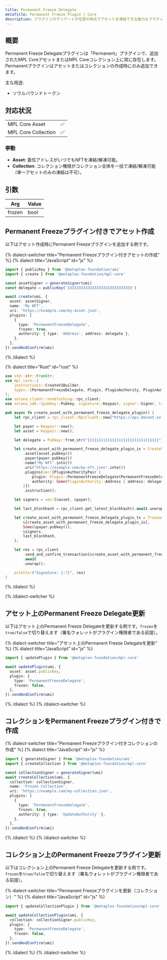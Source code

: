 ```yaml
---
title: Permanent Freeze Delegate
metaTitle: Permanent Freeze Plugin | Core
description: プラグインのデリゲートが任意の時点でアセットを凍結できる強力なプラグイン。
---
```


## 概要

Permanent Freeze Delegateプラグインは「Permanent」プラグインで、追加されたMPL CoreアセットまたはMPL Coreコレクション上に常に存在します。Permanentプラグインはアセットまたはコレクションの作成時にのみ追加できます。

主な用途:

- ソウルバウンドトークン

## 対応状況

|                     |     |
| ------------------- | --- |
| MPL Core Asset      | ✅  |
| MPL Core Collection | ✅  |

### 挙動
- **Asset**: 委任アドレスがいつでもNFTを凍結/解凍可能。
- **Collection**: コレクション権限がコレクション全体を一括で凍結/解凍可能（単一アセットのみの凍結は不可）。

## 引数

| Arg    | Value |
| ------ | ----- |
| frozen | bool  |

## Permanent Freezeプラグイン付きでアセット作成

以下はアセット作成時にPermanent Freezeプラグインを追加する例です。

{% dialect-switcher title="Permanent Freezeプラグイン付きアセットの作成" %}
{% dialect title="JavaScript" id="js" %}

```ts
import { publicKey } from '@metaplex-foundation/umi'
import { create } from '@metaplex-foundation/mpl-core'

const assetSigner = generateSigner(umi)
const delegate = publicKey('33333333333333333333333333333')

await create(umi, {
  asset: assetSigner,
  name: 'My NFT',
  uri: 'https://example.com/my-asset.json',
  plugins: [
    {
      type: 'PermanentFreezeDelegate',
      frozen: true,
      authority: { type: 'Address', address: delegate },
    },
  ],
}).sendAndConfirm(umi)
```

{% /dialect %}

{% dialect title="Rust" id="rust" %}

```rust
use std::str::FromStr;
use mpl_core::{
    instructions::CreateV1Builder,
    types::{PermanentFreezeDelegate, Plugin, PluginAuthority, PluginAuthorityPair},
};
use solana_client::nonblocking::rpc_client;
use solana_sdk::{pubkey::Pubkey, signature::Keypair, signer::Signer, transaction::Transaction};

pub async fn create_asset_with_permanent_freeze_delegate_plugin() {
    let rpc_client = rpc_client::RpcClient::new("https://api.devnet.solana.com".to_string());

    let payer = Keypair::new();
    let asset = Keypair::new();

    let delegate = Pubkey::from_str("11111111111111111111111111111111").unwrap();

    let create_asset_with_permanent_freeze_delegate_plugin_ix = CreateV1Builder::new()
        .asset(asset.pubkey())
        .payer(payer.pubkey())
        .name("My Nft".into())
        .uri("https://example.com/my-nft.json".into())
        .plugins(vec![PluginAuthorityPair {
            plugin: Plugin::PermanentFreezeDelegate(PermanentFreezeDelegate { frozen: true }),
            authority: Some(PluginAuthority::Address { address: delegate }),
        }])
        .instruction();

    let signers = vec![&asset, &payer];

    let last_blockhash = rpc_client.get_latest_blockhash().await.unwrap();

    let create_asset_with_permanent_freeze_delegate_plugin_tx = Transaction::new_signed_with_payer(
        &[create_asset_with_permanent_freeze_delegate_plugin_ix],
        Some(&payer.pubkey()),
        &signers,
        last_blockhash,
    );

    let res = rpc_client
        .send_and_confirm_transaction(&create_asset_with_permanent_freeze_delegate_plugin_tx)
        .await
        .unwrap();

    println!("Signature: {:?}", res)
}
```

{% /dialect %}

{% /dialect-switcher %}

## アセット上のPermanent Freeze Delegate更新

以下はアセット上のPermanent Freeze Delegateを更新する例です。`frozen`を`true/false`で切り替えます（署名ウォレットがプラグイン権限者である前提）。

{% dialect-switcher title="アセット上のPermanent Freeze Delegateを更新" %}
{% dialect title="JavaScript" id="js" %}

```ts
import { updatePlugin } from '@metaplex-foundation/mpl-core'

await updatePlugin(umi, {
  asset: asset.publicKey,
  plugin: {
    type: 'PermanentFreezeDelegate',
    frozen: false,
  },
}).sendAndConfirm(umi)
```

{% /dialect %}
{% /dialect-switcher %}

## コレクションをPermanent Freezeプラグイン付きで作成

{% dialect-switcher title="Permanent Freezeプラグイン付きコレクションの作成" %}
{% dialect title="JavaScript" id="js" %}

```ts
import { generateSigner } from '@metaplex-foundation/umi'
import { createCollection } from '@metaplex-foundation/mpl-core'

const collectionSigner = generateSigner(umi)
await createCollection(umi, {
  collection: collectionSigner,
  name: 'Frozen Collection',
  uri: 'https://example.com/my-collection.json',
  plugins: [
    {
      type: 'PermanentFreezeDelegate',
      frozen: true,
      authority: { type: 'UpdateAuthority' },
    },
  ],
}).sendAndConfirm(umi)
```

{% /dialect %}
{% /dialect-switcher %}

## コレクション上のPermanent Freezeプラグイン更新

以下はコレクション上のPermanent Freeze Delegateを更新する例です。`frozen`を`true/false`で切り替えます（署名ウォレットがプラグイン権限者である前提）。

{% dialect-switcher title="Permanent Freezeプラグインを更新（コレクション）" %}
{% dialect title="JavaScript" id="js" %}

```ts
import { updateCollectionPlugin } from '@metaplex-foundation/mpl-core'

await updateCollectionPlugin(umi, {
  collection: collectionSigner.publicKey,
  plugin: {
    type: 'PermanentFreezeDelegate',
    frozen: false,
  },
}).sendAndConfirm(umi)
```

{% /dialect %}
{% /dialect-switcher %}

